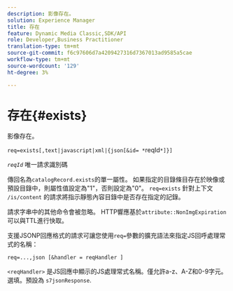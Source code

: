 ```yaml
---
description: 影像存在。
solution: Experience Manager
title: 存在
feature: Dynamic Media Classic,SDK/API
role: Developer,Business Practitioner
translation-type: tm+mt
source-git-commit: f6c97606d7a4209427316d7367013ad9585a5cae
workflow-type: tm+mt
source-wordcount: '129'
ht-degree: 3%

---
```



# 存在{#exists}

影像存在。

`req=exists[,text|javascript|xml|{json[&id= *`reqId`*]}]`

*`reqId`* 唯一請求識別碼

傳回名為`catalogRecord.exists`的單一屬性。 如果指定的目錄條目存在於映像或預設目錄中，則屬性值設定為&quot;1&quot;，否則設定為&quot;0&quot;。 `req=exists` 針對上下文 `/is/content` 的請求將指示靜態內容目錄中是否存在指定的記錄。

請求字串中的其他命令會被忽略。 HTTP響應基於`attribute::NonImgExpiration`可以與TTL進行快取。

支援JSONP回應格式的請求可讓您使用`req=`參數的擴充語法來指定JS回呼處理常式的名稱：

`req=...,json [&handler = reqHandler ]`

`<reqHandler>` 是JS回應中顯示的JS處理常式名稱。僅允許a-z、A-Z和0-9字元。 選填。預設為 `s7jsonResponse`.
